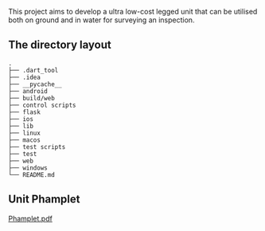 

This project aims to develop a ultra low-cost legged unit that can be utilised both on ground and in water for surveying an inspection.

## The directory layout

    .
    ├── .dart_tool              
    ├── .idea            
    ├── __pycache__                 
    ├── android                    
    ├── build/web       
    ├── control scripts    
    ├── flask             
    ├── ios          
    ├── lib        
    ├── linux
    ├── macos      
    ├── test scripts        
    ├── test         
    ├── web          
    ├── windows        
    └── README.md

## Unit Phamplet

[Phamplet.pdf](https://github.com/user-attachments/files/17513635/Phamplet.pdf)
